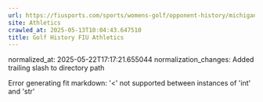 ```yaml
---
url: https://fiusports.com/sports/womens-golf/opponent-history/michigan-state-university/29/
site: Athletics
crawled_at: 2025-05-13T10:04:43.647510
title: Golf History FIU Athletics
---
```

normalized_at: 2025-05-22T17:17:21.655044
normalization_changes: Added trailing slash to directory path

Error generating fit markdown: '<' not supported between instances of 'int' and 'str'